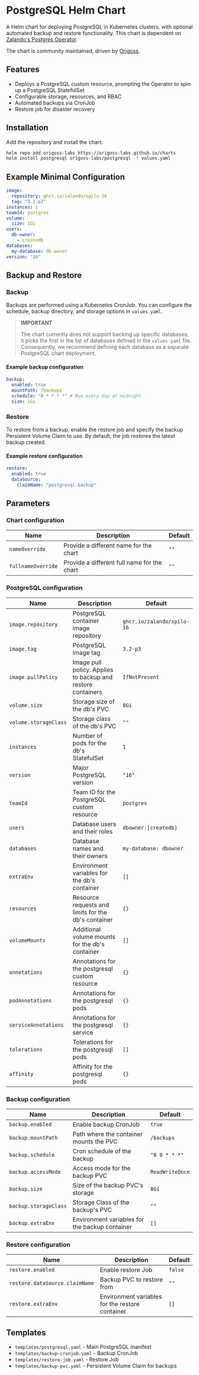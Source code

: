 # PostgreSQL Helm Chart

A Helm chart for deploying PostgreSQL in Kubernetes clusters, with optional automated backup and restore functionality. This chart is dependent on [Zalando's Postgres Operator](https://github.com/zalando/postgres-operator).

The chart is community maintained, driven by [Origoss](https://origoss.com/).

## Features

- Deploys a PostgreSQL custom resource, prompting the Operator to spin up a PostgreSQL StatefulSet
- Configurable storage, resources, and RBAC
- Automated backups via CronJob
- Restore job for disaster recovery

## Installation

Add the repository and install the chart:

```sh
helm repo add origoss-labs https://origoss-labs.github.io/charts
helm install postgresql origoss-labs/postgresql -f values.yaml
```

## Example Minimal Configuration

```yaml
image:
  repository: ghcr.io/zalando/spilo-16
  tag: "3.2-p3"
instances: 1
teamId: postgres
volume:
  size: 1Gi
users:
  db-owner:
    - createdb
databases:
  my-database: db-owner
version: "16"
```

## Backup and Restore

### Backup

Backups are performed using a Kubernetes CronJob. You can configure the schedule, backup directory, and storage options in `values.yaml`.
> **IMPORTANT**
>
> The chart currently does not support backing up specific databases, it picks the first in the list of databases defined in the `values.yaml` file. Consequently, we recommend defining each database as a separate PostgreSQL chart deployment.

#### Example backup configuration

```yaml
backup:
  enabled: true
  mountPath: /backups
  schedule: "0 * * * *" # Run every day at midnight.
  size: 1Gi
```

### Restore

To restore from a backup, enable the restore job and specify the backup Persistent Volume Claim to use. By default, the job restores the latest backup created.

#### Example restore configuration

```yaml
restore:
  enabled: true
  dataSource:
    claimName: "postgresql-backup"
```

## Parameters

### Chart configuration

| Name                          | Description                                   | Default        |
|-------------------------------|-----------------------------------------------|----------------|
| `nameOverride`                | Provide a different name for the chart        | `""`           |
| `fullnameOverride`            | Provide a different full name for the chart   | `""`           |

### PostgreSQL configuration

| Name                  | Description                                        | Default                    |
|-----------------------|----------------------------------------------------|----------------------------|
| `image.repository`    | PostgreSQL container image repository              | `ghcr.io/zalando/spilo-16` |
| `image.tag`           | PostgreSQL image tag                               | `3.2-p3`                   |
| `image.pullPolicy`    | Image pull policy. Applies to backup and restore containers| `IfNotPresent`     |
| `volume.size`         | Storage size of the db's PVC                       | `8Gi`                      |
| `volume.storageClass` | Storage class of the db's PVC                      | `""`                       |
| `instances`           | Number of pods for the db's StatefulSet            | `1`                        |
| `version`             | Major PostgreSQL version                           | `"16"`                     |
| `teamId`              | Team ID for the PostgreSQL custom resource         | `postgres`                 |
| `users`               | Database users and their roles                     | `dbowner:[createdb]`       |
| `databases`           | Database names and their owners                    | `my-database: dbowner`     |
| `extraEnv`            | Environment variables for the db's container       | `[]`                       |
| `resources`           | Resource requests and limits for the db's container| `{}`                       |
| `volumeMounts`        | Additional volume mounts for the db's container    | `[]`                       |
| `annotations`         | Annotations for the postgresql custom resource     | `{}`                       |
| `podAnnotations`      | Annotations for the postgresql pods                | `{}`                       |
| `serviceAnnotations`  | Annotations for the postgresql service             | `{}`                       |
| `tolerations`         | Tolerations for the postgresql pods                | `[]`                       |
| `affinity`            | Affinity for the postgresql pods                   | `{}`                       |


### Backup configuration

| Name                      | Description                                       | Default        |
|---------------------------|---------------------------------------------------|----------------|
| `backup.enabled`          | Enable backup CronJob                             | `true`         |
| `backup.mountPath`        | Path where the container mounts the PVC           | `/backups`     |
| `backup.schedule`         | Cron schedule of the backup                       | `"0 0 * * *"`  |
| `backup.accessMode`       | Access mode for the backup PVC                    | `ReadWriteOnce`|
| `backup.size`             | Size of the backup PVC's storage                  | `8Gi`          |
| `backup.storageClass`     | Storage Class of the backup's PVC                 | `""`           |
| `backup.extraEnv`         | Environment variables for the backup container    | `[]`           |

### Restore configuration

| Name                          | Description                                     | Default        |
|-------------------------------|-------------------------------------------------|----------------|
| `restore.enabled`             | Enable restore Job                              | `false`        |
| `restore.dataSource.claimName`| Backup PVC to restore from                      | `""`           |
| `restore.extraEnv`            | Environment variables for the restore container | `[]`           |

## Templates

- `templates/postgresql.yaml` - Main PostgreSQL manifest
- `templates/backup-cronjob.yaml` - Backup CronJob
- `templates/restore-job.yaml` - Restore Job
- `templates/backup-pvc.yaml` - Persistent Volume Claim for backups
